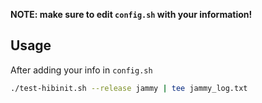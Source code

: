 **NOTE: make sure to edit `config.sh` with your information!**

## Usage
After adding your info in `config.sh`
```bash
./test-hibinit.sh --release jammy | tee jammy_log.txt
```
